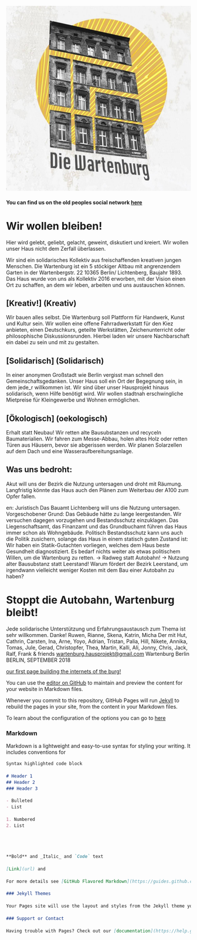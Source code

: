 ![Image](burglogo.jpg)

#### You can find us on the old peoples social network [here](https://www.facebook.com/wartenburgberlinbleibt/)



# Wir wollen bleiben!
Hier wird gelebt, geliebt,
gelacht, geweint, diskutiert und kreiert.
Wir wollen unser Haus nicht dem Zerfall
überlassen.



Wir sind ein solidarisches Kollektiv aus
freischaffenden kreativen jungen Menschen.
Die Wartenburg ist ein 5 stöckiger Altbau
mit angrenzendem Garten in der Wartenbergstr. 22
10365 Berlin/ Lichtenberg, Baujahr 1893.
Das Haus wurde von uns als Kollektiv 2016 erworben, mit der Vision einen Ort zu schaffen, an dem
wir leben, arbeiten und uns austauschen können.

## [Kreativ!] (Kreativ)

Wir bauen alles selbst.
Die Wartenburg soll Plattform für
Handwerk, Kunst und Kultur sein.
Wir wollen eine offene Fahrradwerkstatt für den Kiez anbieten, einen
Deutschkurs, geteilte Werkstätten,
Zeichenunterricht oder philosophische
Diskussionsrunden.
Hierbei laden wir unsere Nachbarschaft
ein dabei zu sein und mit zu gestalten.

## [Solidarisch] (Solidarisch)

In einer anonymen Großstadt wie
Berlin vergisst man schnell den
Gemeinschaftsgedanken.
Unser Haus soll ein Ort der Begegnung
sein, in dem jede_r willkommen ist.
Wir sind über unser Hausprojekt hinaus
solidarisch, wenn Hilfe benötigt wird.
Wir wollen stadtnah erschwingliche
Mietpreise für Kleingewerbe und Wohnen
ermöglichen.

##   [Ökologisch] (oekologisch)

Erhalt statt Neubau!
Wir retten alte Bausubstanzen und
recyceln Baumaterialien.
Wir fahren zum Messe-Abbau,
holen altes Holz oder retten Türen
aus Häusern, bevor sie abgerissen
werden.
Wir planen Solarzellen auf dem Dach
und eine Wasseraufbereitungsanlage.

##                                              Was uns bedroht:

Akut will uns der Bezirk die Nutzung
untersagen und droht mit Räumung.
Langfristig könnte das Haus
auch den Plänen zum Weiterbau
der A100 zum Opfer fallen.

en:
Juristisch
Das Bauamt Lichtenberg will uns die Nutzung
untersagen. Vorgeschobener Grund:
Das Gebäude hätte zu lange leergestanden.
Wir versuchen dagegen vorzugehen und Bestandsschutz
einzuklagen.
Das Liegenschaftsamt, das Finanzamt und das
Grundbuchamt führen das Haus immer schon als
Wohngebäude.
Politisch
Bestandsschutz kann uns auch die Politik zusichern,
solange das Haus in einem statisch guten Zustand ist:
Wir haben ein Statik-Gutachten vorliegen,
welches dem Haus beste Gesundheit diagnostiziert.
Es bedarf nichts weiter als etwas politischem
Willen, um die Wartenburg zu retten.
 -> Radweg statt Autobahn!
-> Nutzung alter Bausubstanz
statt Leerstand!
Warum fördert der Bezirk
Leerstand, um irgendwann
vielleicht weniger Kosten
mit dem Bau einer Autobahn zu haben?


#                       Stoppt die Autobahn, Wartenburg bleibt!
Jede solidarische Unterstützung und
Erfahrungsaustausch zum Thema ist sehr
willkommen.
Danke! Ruwen, Rianne, Skena, Katrin, Micha
Der mit Hut, Cathrin, Carsten, Ina, Arne,
Yoyo, Adrian, Tristan, Palia, Hill, Nikete, Annika, Tomas, Jule, Gerad, Christopfer,
Thea, Martin, Kalli, Ali, Jonny, Chris, Jack, Ralf, Frank & friends
wartenburg.hausprojekt@gmail.com
Wartenburg Berlin
BERLIN, SEPTEMBER 2018



[our first page building the internets of the burg!](our_first_page)

You can use the [editor on GitHub](https://github.com/w22liebt/w22liebt.github.com/edit/master/README.md) to maintain and preview the content for your website in Markdown files.

Whenever you commit to this repository, GitHub Pages will run [Jekyll](https://jekyllrb.com/) to rebuild the pages in your site, from the content in your Markdown files.



To learn about the configuration of the options you can go to [here](https://jekyllrb.com/docs/configuration/)

### Markdown

Markdown is a lightweight and easy-to-use syntax for styling your writing. It includes conventions for

```markdown
Syntax highlighted code block

# Header 1
## Header 2
### Header 3

- Bulleted
- List

1. Numbered
2. List




**Bold** and _Italic_ and `Code` text

[Link](url) and

For more details see [GitHub Flavored Markdown](https://guides.github.com/features/mastering-markdown/).

### Jekyll Themes

Your Pages site will use the layout and styles from the Jekyll theme you have selected in your [repository settings](https://github.com/w22liebt/w22liebt.github.com/settings). The name of this theme is saved in the Jekyll `_config.yml` configuration file.

### Support or Contact

Having trouble with Pages? Check out our [documentation](https://help.github.com/categories/github-pages-basics/) or [contact support](https://github.com/contact) and we’ll help you sort it out.
